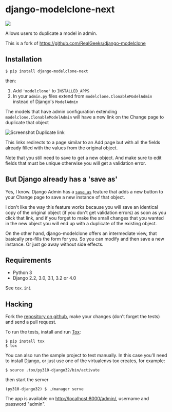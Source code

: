 # django-modelclone-next

[![](https://img.shields.io/pypi/v/django-modelclone-next.svg)](https://pypi.org/project/django-modelclone-next/)

Allows users to duplicate a model in admin.

This is a fork of https://github.com/RealGeeks/django-modelclone

## Installation

    $ pip install django-modelclone-next

then:

 1. Add `'modelclone'` to `INSTALLED_APPS`
 2. In your `admin.py` files extend from `modelclone.ClonableModelAdmin` instead of
    Django's `ModelAdmin`

The models that have admin configuration extending `modelclone.ClonableModelAdmin` will
have a new link on the Change page to duplicate that object

![Screenshot Duplicate link](images/duplicate-link.png)

This links redirects to a page similar to an Add page but with all the fields already
filled with the values from the original object.

Note that you still need to save to get a new object. And make sure to edit fields
that must be unique otherwise you will get a validation error.

## But Django already has a 'save as'

Yes, I know. Django Admin has a [`save_as`](https://docs.djangoproject.com/en/dev/ref/contrib/admin/#django.contrib.admin.ModelAdmin.save_as)
feature that adds a new button to your Change page to save a new instance of that
object.

I don't like the way this feature works because you will save an identical copy of the
original object (if you don't get validation errors) as soon as you click that link, and
if you forget to make the small changes that you wanted in the new object you will end up
with a duplicate of the existing object.

On the other hand, django-modelclone offers an intermediate view, that basically pre-fills
the form for you. So you can modify and then save a new instance. Or just go away without
side effects.

## Requirements

* Python 3
* Django 2.2, 3.0, 3.1, 3.2 or 4.0

See `tox.ini`

## Hacking

Fork the [repository on github](http://github.com/xuhcc/django-modelclone), make your
changes (don't forget the tests) and send a pull request.

To run the tests, install and run [Tox](http://tox.readthedocs.org/):

    $ pip install tox
    $ tox

You can also run the sample project to test manually. In this case you'll need to
install Django, or just use one of the virtualenvs tox creates, for example:

    $ source .tox/py310-django32/bin/activate

then start the server

    (py310-django32) $ ./manager serve

The app is available on [http://localhost:8000/admin/](http://localhost:8000/admin/),
username and password "admin".

